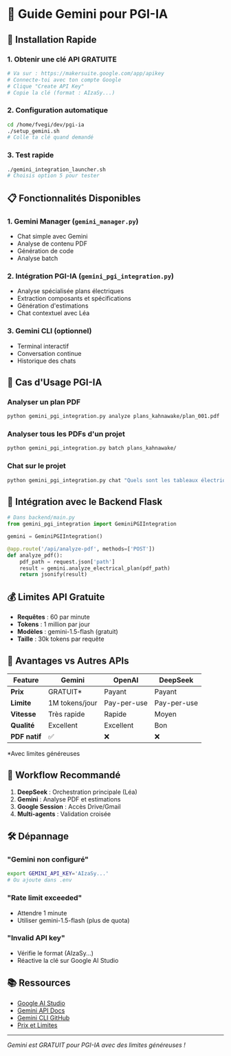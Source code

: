 # 🤖 Guide Gemini pour PGI-IA

## 🚀 Installation Rapide

### 1. Obtenir une clé API GRATUITE
```bash
# Va sur : https://makersuite.google.com/app/apikey
# Connecte-toi avec ton compte Google
# Clique "Create API Key"
# Copie la clé (format : AIzaSy...)
```

### 2. Configuration automatique
```bash
cd /home/fvegi/dev/pgi-ia
./setup_gemini.sh
# Colle ta clé quand demandé
```

### 3. Test rapide
```bash
./gemini_integration_launcher.sh
# Choisis option 5 pour tester
```

## 📋 Fonctionnalités Disponibles

### 1. **Gemini Manager** (`gemini_manager.py`)
- Chat simple avec Gemini
- Analyse de contenu PDF
- Génération de code
- Analyse batch

### 2. **Intégration PGI-IA** (`gemini_pgi_integration.py`)
- Analyse spécialisée plans électriques
- Extraction composants et spécifications
- Génération d'estimations
- Chat contextuel avec Léa

### 3. **Gemini CLI** (optionnel)
- Terminal interactif
- Conversation continue
- Historique des chats

## 🎯 Cas d'Usage PGI-IA

### Analyser un plan PDF
```bash
python gemini_pgi_integration.py analyze plans_kahnawake/plan_001.pdf
```

### Analyser tous les PDFs d'un projet
```bash
python gemini_pgi_integration.py batch plans_kahnawake/
```

### Chat sur le projet
```bash
python gemini_pgi_integration.py chat "Quels sont les tableaux électriques du projet?"
```

## 🔧 Intégration avec le Backend Flask

```python
# Dans backend/main.py
from gemini_pgi_integration import GeminiPGIIntegration

gemini = GeminiPGIIntegration()

@app.route('/api/analyze-pdf', methods=['POST'])
def analyze_pdf():
    pdf_path = request.json['path']
    result = gemini.analyze_electrical_plan(pdf_path)
    return jsonify(result)
```

## 💰 Limites API Gratuite

- **Requêtes** : 60 par minute
- **Tokens** : 1 million par jour
- **Modèles** : gemini-1.5-flash (gratuit)
- **Taille** : 30k tokens par requête

## 🚀 Avantages vs Autres APIs

| Feature | Gemini | OpenAI | DeepSeek |
|---------|---------|---------|----------|
| **Prix** | GRATUIT* | Payant | Payant |
| **Limite** | 1M tokens/jour | Pay-per-use | Pay-per-use |
| **Vitesse** | Très rapide | Rapide | Moyen |
| **Qualité** | Excellent | Excellent | Bon |
| **PDF natif** | ✅ | ❌ | ❌ |

*Avec limites généreuses

## 🔄 Workflow Recommandé

1. **DeepSeek** : Orchestration principale (Léa)
2. **Gemini** : Analyse PDF et estimations
3. **Google Session** : Accès Drive/Gmail
4. **Multi-agents** : Validation croisée

## 🛠️ Dépannage

### "Gemini non configuré"
```bash
export GEMINI_API_KEY='AIzaSy...'
# Ou ajoute dans .env
```

### "Rate limit exceeded"
- Attendre 1 minute
- Utiliser gemini-1.5-flash (plus de quota)

### "Invalid API key"
- Vérifie le format (AIzaSy...)
- Réactive la clé sur Google AI Studio

## 📚 Ressources

- [Google AI Studio](https://makersuite.google.com/)
- [Gemini API Docs](https://ai.google.dev/docs)
- [Gemini CLI GitHub](https://github.com/google-gemini/gemini-cli)
- [Prix et Limites](https://ai.google.dev/pricing)

---
*Gemini est GRATUIT pour PGI-IA avec des limites généreuses !*
